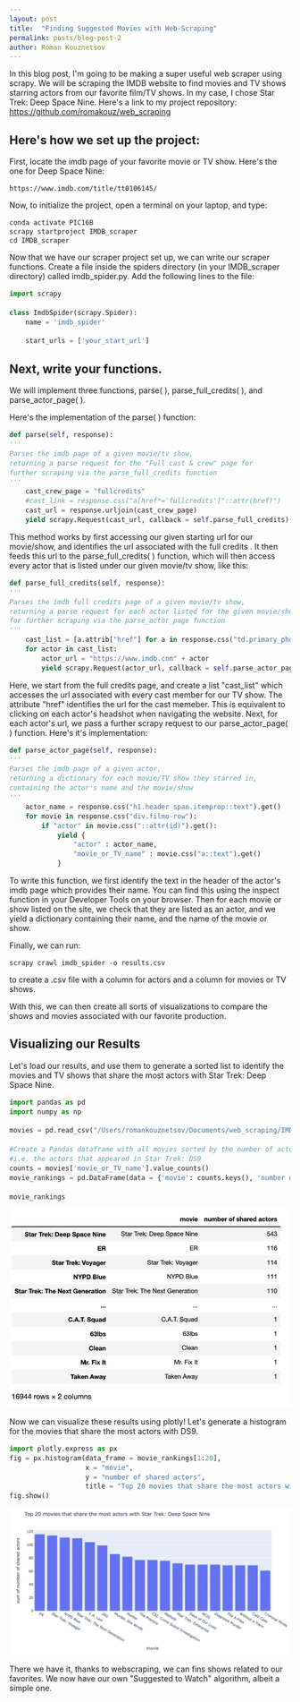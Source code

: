 ```yaml
---
layout: post
title:  "Finding Suggested Movies with Web-Scraping"
permalink: posts/blog-post-2
author: Roman Kouznetsov
---
```

In this blog post, I'm going to be making a super useful web scraper using scrapy. We will be scraping the IMDB website to find movies and TV shows starring actors from our favorite film/TV shows. In my case, I chose Star Trek: Deep Space Nine. Here's a link to my project repository: https://github.com/romakouz/web_scraping 

## Here's how we set up the project:
First, locate the imdb page of your favorite movie or TV show. Here's the one for Deep Space Nine:
```
https://www.imdb.com/title/tt0106145/
```
Now, to initialize the project, open a terminal on your laptop, and type:
```
conda activate PIC16B
scrapy startproject IMDB_scraper
cd IMDB_scraper
```

Now that we have our scraper project set up, we can write our scraper functions.
Create a file inside the spiders directory (in your IMDB_scraper directory) called imdb_spider.py.
Add the following lines to the file:

```python
import scrapy

class ImdbSpider(scrapy.Spider):
    name = 'imdb_spider'
    
    start_urls = ['your_start_url']
```

## Next, write your functions.
We will implement three functions, parse( ), parse_full_credits( ), and parse_actor_page( ).

Here's the implementation of the parse( ) function:
```python
def parse(self, response):
'''
Parses the imdb page of a given movie/tv show,
returning a parse request for the "Full cast & crew" page for
further scraping via the parse_full_credits function
'''
    cast_crew_page = "fullcredits"
    #cast_link = response.css("a[href*='fullcredits']"::attr(href)")
    cast_url = response.urljoin(cast_crew_page)
    yield scrapy.Request(cast_url, callback = self.parse_full_credits)
```
This method works by first accessing our given starting url for our movie/show, and identifies the url associated with the full credits . It then feeds this url to the parse_full_credits( ) function, which will then access every actor that is listed under our given movie/tv show, like this:
```python
def parse_full_credits(self, response):
'''
Parses the imdb full credits page of a given movie/tv show,
returning a parse request for each actor listed for the given movie/show,
for further scraping via the parse_actor_page function
'''
    cast_list = [a.attrib["href"] for a in response.css("td.primary_photo a")]
    for actor in cast_list:
        actor_url = "https://www.imdb.com" + actor
        yield scrapy.Request(actor_url, callback = self.parse_actor_page)
```
Here, we start from the full credits page, and create a list "cast_list" which accesses the url associated with every cast member for our TV show. The attribute "href" identifies the url for the cast memeber. This is equivalent to clicking on each actor's headshot when navigating the website. Next, for each actor's url, we pass a further scrapy request to our parse_actor_page( ) function. Here's it's implementation: 
```python
def parse_actor_page(self, response):
'''
Parses the imdb page of a given actor,
returning a dictionary for each movie/TV show they starred in,
containing the actor's name and the movie/show
'''
    actor_name = response.css("h1.header span.itemprop::text").get()
    for movie in response.css("div.filmo-row"):
        if "actor" in movie.css("::attr(id)").get():
            yield {
                "actor" : actor_name,
                "movie_or_TV_name" : movie.css("a::text").get()
            }
```
To write this function, we first identify the text in the header of the actor's imdb page which provides their name. You can find this using the inspect function in your Developer Tools on your browser. Then for each movie or show listed on the site, we check that they are listed as an actor, and we yield a dictionary containing their name, and the name of the movie or show.

Finally, we can run:
```
scrapy crawl imdb_spider -o results.csv
```
to create a .csv file with a column for actors and a column for movies or TV shows.

With this, we can then create all sorts of visualizations to compare the shows and movies associated with our favorite production.

## Visualizing our Results
Let's load our results, and use them to generate a sorted list to identify the movies and TV shows that share the most actors with Star Trek: Deep Space Nine.
```python
import pandas as pd
import numpy as np

movies = pd.read_csv("/Users/romankouznetsov/Documents/web_scraping/IMDB_scraper/IMDB_scraper/movies.csv")

#Create a Pandas dataframe with all movies sorted by the number of actors from which we scraped,
#i.e. the actors that appeared in Star Trek: DS9
counts = movies['movie_or_TV_name'].value_counts()
movie_rankings = pd.DataFrame(data = {'movie': counts.keys(), 'number of shared actors': counts})

movie_rankings
```
![sortlist.png](/images/sortlist.png)

Now we can visualize these results using plotly! Let's generate a histogram for the movies that share the most actors with DS9.
```python
import plotly.express as px
fig = px.histogram(data_frame = movie_rankings[1:20],
                   x = "movie",
                   y = "number of shared actors",
                   title = "Top 20 movies that share the most actors with Star Trek: Deep Space Nine")
fig.show()
```
![hw2plot.png](/images/hw2plot.png)

There we have it, thanks to webscraping, we can fins shows related to our favorites. We now have our own "Suggested to Watch" algorithm, albeit a simple one.
